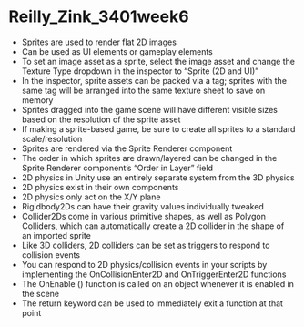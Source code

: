# Reilly_Zink_3401week6

- Sprites are used to render flat 2D images
- Can be used as UI elements or gameplay elements
- To set an image asset as a sprite, select the image asset and change the Texture Type dropdown
in the inspector to “Sprite (2D and UI)”
- In the inspector, sprite assets can be packed via a tag; sprites with the same tag will be arranged
into the same texture sheet to save on memory
- Sprites dragged into the game scene will have different visible sizes based on the resolution of the
sprite asset
- If making a sprite-based game, be sure to create all sprites to a standard scale/resolution
- Sprites are rendered via the Sprite Renderer component
- The order in which sprites are drawn/layered can be changed in the Sprite Renderer component’s
“Order in Layer” field
- 2D physics in Unity use an entirely separate system from the 3D physics
- 2D physics exist in their own components
- 2D physics only act on the X/Y plane
- Rigidbody2Ds can have their gravity values individually tweaked
- Collider2Ds come in various primitive shapes, as well as Polygon Colliders, which can
automatically create a 2D collider in the shape of an imported sprite
- Like 3D colliders, 2D colliders can be set as triggers to respond to collision events
- You can respond to 2D physics/collision events in your scripts by implementing the
OnCollisionEnter2D and OnTriggerEnter2D functions
- The OnEnable () function is called on an object whenever it is enabled in the scene
- The return keyword can be used to immediately exit a function at that point
